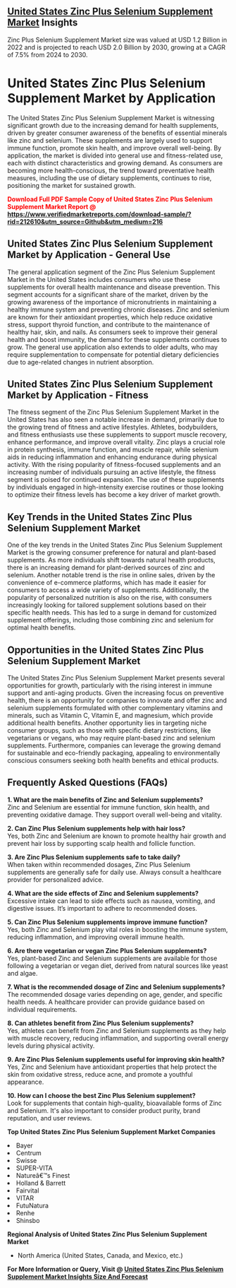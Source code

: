 <h2><a href="https://www.verifiedmarketreports.com/download-sample/?rid=212610&amp;utm_source=Github&amp;utm_medium=216" target="_blank">United States Zinc Plus Selenium Supplement Market</a> Insights</h2><p>Zinc Plus Selenium Supplement Market size was valued at USD 1.2 Billion in 2022 and is projected to reach USD 2.0 Billion by 2030, growing at a CAGR of 7.5% from 2024 to 2030.</p><p><h1>United States Zinc Plus Selenium Supplement Market by Application</h1><p>The United States Zinc Plus Selenium Supplement Market is witnessing significant growth due to the increasing demand for health supplements, driven by greater consumer awareness of the benefits of essential minerals like zinc and selenium. These supplements are largely used to support immune function, promote skin health, and improve overall well-being. By application, the market is divided into general use and fitness-related use, each with distinct characteristics and growing demand. As consumers are becoming more health-conscious, the trend toward preventative health measures, including the use of dietary supplements, continues to rise, positioning the market for sustained growth.</p><p><strong><p><span class=""><span style="color: #ff0000;"><strong>Download Full PDF Sample Copy of United States Zinc Plus Selenium Supplement Market Report</strong> @ </span><a href="https://www.verifiedmarketreports.com/download-sample/?rid=212610&amp;utm_source=Github&amp;utm_medium=216" target="_blank">https://www.verifiedmarketreports.com/download-sample/?rid=212610&amp;utm_source=Github&amp;utm_medium=216</a></span></p></strong></p><h2>United States Zinc Plus Selenium Supplement Market by Application - General Use</h2><p>The general application segment of the Zinc Plus Selenium Supplement Market in the United States includes consumers who use these supplements for overall health maintenance and disease prevention. This segment accounts for a significant share of the market, driven by the growing awareness of the importance of micronutrients in maintaining a healthy immune system and preventing chronic diseases. Zinc and selenium are known for their antioxidant properties, which help reduce oxidative stress, support thyroid function, and contribute to the maintenance of healthy hair, skin, and nails. As consumers seek to improve their general health and boost immunity, the demand for these supplements continues to grow. The general use application also extends to older adults, who may require supplementation to compensate for potential dietary deficiencies due to age-related changes in nutrient absorption.</p><h2>United States Zinc Plus Selenium Supplement Market by Application - Fitness</h2><p>The fitness segment of the Zinc Plus Selenium Supplement Market in the United States has also seen a notable increase in demand, primarily due to the growing trend of fitness and active lifestyles. Athletes, bodybuilders, and fitness enthusiasts use these supplements to support muscle recovery, enhance performance, and improve overall vitality. Zinc plays a crucial role in protein synthesis, immune function, and muscle repair, while selenium aids in reducing inflammation and enhancing endurance during physical activity. With the rising popularity of fitness-focused supplements and an increasing number of individuals pursuing an active lifestyle, the fitness segment is poised for continued expansion. The use of these supplements by individuals engaged in high-intensity exercise routines or those looking to optimize their fitness levels has become a key driver of market growth.</p><h2>Key Trends in the United States Zinc Plus Selenium Supplement Market</h2><p>One of the key trends in the United States Zinc Plus Selenium Supplement Market is the growing consumer preference for natural and plant-based supplements. As more individuals shift towards natural health products, there is an increasing demand for plant-derived sources of zinc and selenium. Another notable trend is the rise in online sales, driven by the convenience of e-commerce platforms, which has made it easier for consumers to access a wide variety of supplements. Additionally, the popularity of personalized nutrition is also on the rise, with consumers increasingly looking for tailored supplement solutions based on their specific health needs. This has led to a surge in demand for customized supplement offerings, including those combining zinc and selenium for optimal health benefits.</p><h2>Opportunities in the United States Zinc Plus Selenium Supplement Market</h2><p>The United States Zinc Plus Selenium Supplement Market presents several opportunities for growth, particularly with the rising interest in immune support and anti-aging products. Given the increasing focus on preventive health, there is an opportunity for companies to innovate and offer zinc and selenium supplements formulated with other complementary vitamins and minerals, such as Vitamin C, Vitamin E, and magnesium, which provide additional health benefits. Another opportunity lies in targeting niche consumer groups, such as those with specific dietary restrictions, like vegetarians or vegans, who may require plant-based zinc and selenium supplements. Furthermore, companies can leverage the growing demand for sustainable and eco-friendly packaging, appealing to environmentally conscious consumers seeking both health benefits and ethical products.</p><h2>Frequently Asked Questions (FAQs)</h2><p><strong>1. What are the main benefits of Zinc and Selenium supplements?</strong><br>Zinc and Selenium are essential for immune function, skin health, and preventing oxidative damage. They support overall well-being and vitality.</p><p><strong>2. Can Zinc Plus Selenium supplements help with hair loss?</strong><br>Yes, both Zinc and Selenium are known to promote healthy hair growth and prevent hair loss by supporting scalp health and follicle function.</p><p><strong>3. Are Zinc Plus Selenium supplements safe to take daily?</strong><br>When taken within recommended dosages, Zinc Plus Selenium supplements are generally safe for daily use. Always consult a healthcare provider for personalized advice.</p><p><strong>4. What are the side effects of Zinc and Selenium supplements?</strong><br>Excessive intake can lead to side effects such as nausea, vomiting, and digestive issues. It’s important to adhere to recommended doses.</p><p><strong>5. Can Zinc Plus Selenium supplements improve immune function?</strong><br>Yes, both Zinc and Selenium play vital roles in boosting the immune system, reducing inflammation, and improving overall immune health.</p><p><strong>6. Are there vegetarian or vegan Zinc Plus Selenium supplements?</strong><br>Yes, plant-based Zinc and Selenium supplements are available for those following a vegetarian or vegan diet, derived from natural sources like yeast and algae.</p><p><strong>7. What is the recommended dosage of Zinc and Selenium supplements?</strong><br>The recommended dosage varies depending on age, gender, and specific health needs. A healthcare provider can provide guidance based on individual requirements.</p><p><strong>8. Can athletes benefit from Zinc Plus Selenium supplements?</strong><br>Yes, athletes can benefit from Zinc and Selenium supplements as they help with muscle recovery, reducing inflammation, and supporting overall energy levels during physical activity.</p><p><strong>9. Are Zinc Plus Selenium supplements useful for improving skin health?</strong><br>Yes, Zinc and Selenium have antioxidant properties that help protect the skin from oxidative stress, reduce acne, and promote a youthful appearance.</p><p><strong>10. How can I choose the best Zinc Plus Selenium supplement?</strong><br>Look for supplements that contain high-quality, bioavailable forms of Zinc and Selenium. It's also important to consider product purity, brand reputation, and user reviews.</p></p><p><strong>Top United States Zinc Plus Selenium Supplement Market Companies</strong></p><div data-test-id=""><p><li>Bayer</li><li> Centrum</li><li> Swisse</li><li> SUPER-VITA</li><li> Natureâ€™s Finest</li><li> Holland & Barrett</li><li> Fairvital</li><li> VITAR</li><li> FutuNatura</li><li> Renhe</li><li> Shinsbo</li></p><div><strong>Regional Analysis of&nbsp;United States Zinc Plus Selenium Supplement Market</strong></div><ul><li dir="ltr"><p dir="ltr">North America&nbsp;(United States, Canada, and Mexico, etc.)</p></li></ul><p><strong>For More Information or Query, Visit @&nbsp;</strong><strong><a href="https://www.verifiedmarketreports.com/product/zinc-plus-selenium-supplement-market/?utm_source=Github&amp;utm_medium=216" target="_blank">United States Zinc Plus Selenium Supplement Market Insights Size And Forecast</a></strong></p></div>
